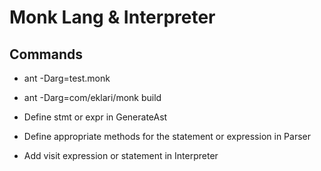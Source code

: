 # Monk Lang & Interpreter

## Commands

- ant -Darg=test.monk
- ant -Darg=com/eklari/monk build

- Define stmt or expr in GenerateAst
- Define appropriate methods for the statement or expression in Parser
- Add visit expression or statement in Interpreter
